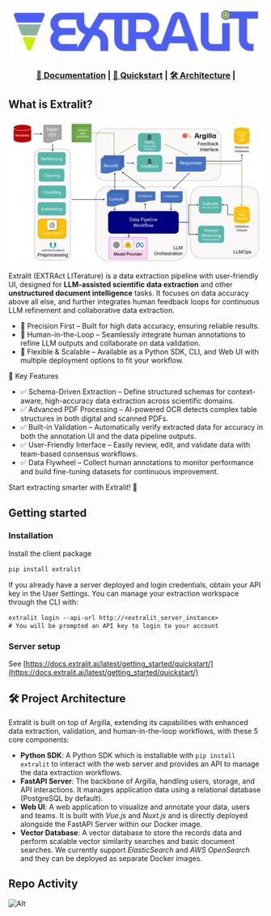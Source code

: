 
<h1 align="center">
  <a href=""><img src="https://github.com/extralit/extralit/blob/develop/argilla/docs/assets/logo.png" alt="Extralit" width="500"></a>
</h1>

<h3>
<p align="center">
<a href="#">📄 Documentation</a> | </span>
<a href="#-quickstart">🚀 Quickstart</a> <span> | </span>
<a href="#-project-architecture">🛠️ Architecture</a> <span> | </span>
</p>
</h3>

## What is Extralit?

<img src="docs/_source/_static/images/main/data-extraction-pipeline.jpg" alt="pipeline">

Extralit (EXTRAct LITerature) is a data extraction pipeline with user-friendly UI, designed for **LLM-assisted scientific data extraction** and other **unstructured document intelligence** tasks. It focuses on data accuracy above all else, and further integrates human feedback loops for continuous LLM refinement and collaborative data extraction.

- 🔹 Precision First – Built for high data accuracy, ensuring reliable results.
- 🔹 Human-in-the-Loop – Seamlessly integrate human annotations to refine LLM outputs and collaborate on data validation.
- 🔹 Flexible & Scalable – Available as a Python SDK, CLI, and Web UI with multiple deployment options to fit your workflow.

🌟 Key Features

- ✅ Schema-Driven Extraction – Define structured schemas for context-aware, high-accuracy data extraction across scientific domains.
- ✅ Advanced PDF Processing – AI-powered OCR detects complex table structures in both digital and scanned PDFs.
- ✅ Built-in Validation – Automatically verify extracted data for accuracy in both the annotation UI and the data pipeline outputs.
- ✅ User-Friendly Interface – Easily review, edit, and validate data with team-based consensus workflows.
- ✅ Data Flywheel – Collect human annotations to monitor performance and build fine-tuning datasets for continuous improvement.

Start extracting smarter with Extralit! 🚀

## Getting started

### Installation
Install the client package

```bash
pip install extralit
```

If you already have a server deployed and login credentials, obtain your API key in the User Settings. You can manage your extraction workspace through the CLI with:

```base
extralit login --api-url http://<extralit_server_instance>
# You will be prompted an API key to login to your account
```

### Server setup

See [https://docs.extralit.ai/latest/getting_started/quickstart/](https://docs.extralit.ai/latest/getting_started/quickstart/)

## 🛠️ Project Architecture

Extralit is built on top of Argilla, extending its capabilities with enhanced data extraction, validation, and human-in-the-loop workflows, with these 5 core components:

- **Python SDK**: A Python SDK which is installable with `pip install extralit` to interact with the web server and provides an API to manage the data extraction workflows.
- **FastAPI Server**: The backbone of Argilla, handling users, storage, and API interactions. It manages application data using a relational database (PostgreSQL by default).
- **Web UI**: A web application to visualize and annotate your data, users and teams. It is built with *Vue.js* and *Nuxt.js* and is directly deployed alongside the FastAPI Server within our Docker image.
- **Vector Database**: A vector database to store the records data and perform scalable vector similarity searches and basic document searches. We currently support *ElasticSearch* and *AWS OpenSearch* and they can be deployed as separate Docker images.

## Repo Activity

![Alt](https://repobeats.axiom.co/api/embed/503055f15ba7ac2f51d697153f7c146ae81c6c04.svg "Repobeats analytics image")

